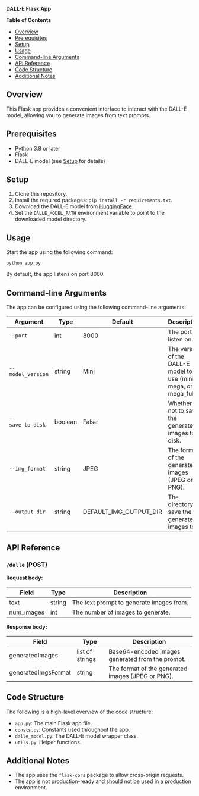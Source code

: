 **DALL-E Flask App**

**Table of Contents**

* [Overview](#overview)
* [Prerequisites](#prerequisites)
* [Setup](#setup)
* [Usage](#usage)
* [Command-line Arguments](#command-line-arguments)
* [API Reference](#api-reference)
* [Code Structure](#code-structure)
* [Additional Notes](#additional-notes)

## Overview

This Flask app provides a convenient interface to interact with the DALL-E model, allowing you to generate images from text prompts.

## Prerequisites

- Python 3.8 or later
- Flask
- DALL-E model (see [Setup](#setup) for details)

## Setup

1. Clone this repository.
2. Install the required packages: `pip install -r requirements.txt`.
3. Download the DALL-E model from [HuggingFace](https://huggingface.co/models/dalle-mini).
4. Set the `DALLE_MODEL_PATH` environment variable to point to the downloaded model directory.

## Usage

Start the app using the following command:

```
python app.py
```

By default, the app listens on port 8000.

## Command-line Arguments

The app can be configured using the following command-line arguments:

| Argument | Type | Default | Description |
|---|---|---|---|
| `--port` | int | 8000 | The port to listen on. |
| `--model_version` | string | Mini | The version of the DALL-E model to use (mini, mega, or mega_full). |
| `--save_to_disk` | boolean | False | Whether or not to save the generated images to disk. |
| `--img_format` | string | JPEG | The format of the generated images (JPEG or PNG). |
| `--output_dir` | string | DEFAULT_IMG_OUTPUT_DIR | The directory to save the generated images to. |

## API Reference

### `/dalle` (POST)

**Request body:**

| Field | Type | Description |
|---|---|---|
| text | string | The text prompt to generate images from. |
| num_images | int | The number of images to generate. |

**Response body:**

| Field | Type | Description |
|---|---|---|
| generatedImages | list of strings | Base64-encoded images generated from the prompt. |
| generatedImgsFormat | string | The format of the generated images (JPEG or PNG). |

## Code Structure

The following is a high-level overview of the code structure:

- `app.py`: The main Flask app file.
- `consts.py`: Constants used throughout the app.
- `dalle_model.py`: The DALL-E model wrapper class.
- `utils.py`: Helper functions.

## Additional Notes

- The app uses the `flask-cors` package to allow cross-origin requests.
- The app is not production-ready and should not be used in a production environment.